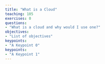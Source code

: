 ```yaml
---
title: "What is a Cloud"
teaching: 105
exercises: 0
questions:
- "What is a cloud and why would I use one?"
objectives:
- "List of objectives"
keypoints:
- "A Keypoint 0"
keypoints:
- "A Keypoint 1"
---
```

